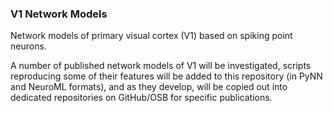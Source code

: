 ### V1 Network Models

Network models of primary visual cortex (V1) based on spiking point neurons.

A number of published network models of V1 will be investigated, scripts reproducing some of their features will be added to this repository (in PyNN and NeuroML formats), and as they develop, will be copied out into dedicated repositories on GitHub/OSB for specific publications.
